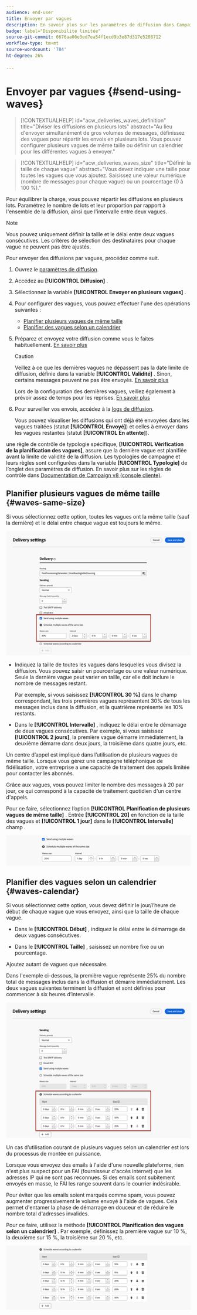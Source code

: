 ```yaml
---
audience: end-user
title: Envoyer par vagues
description: En savoir plus sur les paramètres de diffusion dans Campaign Web.
badge: label="Disponibilité limitée"
source-git-commit: 6676aa00e3ed7ea54f1ecd9b3e87d317e5208712
workflow-type: tm+mt
source-wordcount: '784'
ht-degree: 26%

---
```



# Envoyer par vagues {#send-using-waves}

>[!CONTEXTUALHELP]
>id="acw_deliveries_waves_definition"
>title="Diviser les diffusions en plusieurs lots"
>abstract="Au lieu d&#39;envoyer simultanément de gros volumes de messages, définissez des vagues pour répartir les envois en plusieurs lots. Vous pouvez configurer plusieurs vagues de même taille ou définir un calendrier pour les différentes vagues à envoyer."

>[!CONTEXTUALHELP]
>id="acw_deliveries_waves_size"
>title="Définir la taille de chaque vague"
>abstract="Vous devez indiquer une taille pour toutes les vagues que vous ajoutez. Saisissez une valeur numérique (nombre de messages pour chaque vague) ou un pourcentage (0 à 100 %)."

Pour équilibrer la charge, vous pouvez répartir les diffusions en plusieurs lots. Paramétrez le nombre de lots et leur proportion par rapport à l&#39;ensemble de la diffusion, ainsi que l&#39;intervalle entre deux vagues.

>[!NOTE]
>
>Vous pouvez uniquement définir la taille et le délai entre deux vagues consécutives. Les critères de sélection des destinataires pour chaque vague ne peuvent pas être ajustés.

Pour envoyer des diffusions par vagues, procédez comme suit.

1. Ouvrez le [paramètres de diffusion](delivery-settings.md#retries).

1. Accédez au **[!UICONTROL Diffusion]** .

1. Sélectionnez la variable **[!UICONTROL Envoyer en plusieurs vagues]** .

1. Pour configurer des vagues, vous pouvez effectuer l&#39;une des opérations suivantes :

   * [Planifier plusieurs vagues de même taille](#waves-same-size)
   * [Planifier des vagues selon un calendrier](#waves-calendar)

1. Préparez et envoyez votre diffusion comme vous le faites habituellement. [En savoir plus](../msg/gs-deliveries.md)

   >[!CAUTION]
   >
   >Veillez à ce que les dernières vagues ne dépassent pas la date limite de diffusion, définie dans la variable **[!UICONTROL Validité]** . Sinon, certains messages peuvent ne pas être envoyés. [En savoir plus](delivery-settings.md#validity)
   >
   >Lors de la configuration des dernières vagues, veillez également à prévoir assez de temps pour les reprises. [En savoir plus](delivery-settings.md#retries)

1. Pour surveiller vos envois, accédez à la [logs de diffusion](../monitor/delivery-logs.md).

   Vous pouvez visualiser les diffusions qui ont déjà été envoyées dans les vagues traitées (statut **[!UICONTROL Envoyé]**) et celles à envoyer dans les vagues restantes (statut **[!UICONTROL En attente]**).

une règle de contrôle de typologie spécifique, **[!UICONTROL Vérification de la planification des vagues]**, assure que la dernière vague est planifiée avant la limite de validité de la diffusion. Les typologies de campagne et leurs règles sont configurées dans la variable **[!UICONTROL Typologie]** de l’onglet des paramètres de diffusion. En savoir plus sur les règles de contrôle dans [Documentation de Campaign v8 (console cliente)](https://experienceleague.adobe.com/docs/campaign/automation/campaign-optimization/control-rules.html).

## Planifier plusieurs vagues de même taille {#waves-same-size}

Si vous sélectionnez cette option, toutes les vagues ont la même taille (sauf la dernière) et le délai entre chaque vague est toujours le même.

![](assets/waves-same-size.png)

* Indiquez la taille de toutes les vagues dans lesquelles vous divisez la diffusion. Vous pouvez saisir un pourcentage ou une valeur numérique. Seule la dernière vague peut varier en taille, car elle doit inclure le nombre de messages restant.

  Par exemple, si vous saisissez **[!UICONTROL 30 %]** dans le champ correspondant, les trois premières vagues représentent 30% de tous les messages inclus dans la diffusion, et la quatrième représente les 10% restants.

* Dans le **[!UICONTROL Intervalle]** , indiquez le délai entre le démarrage de deux vagues consécutives. Par exemple, si vous saisissez **[!UICONTROL 2 jours]**, la première vague démarre immédiatement, la deuxième démarre dans deux jours, la troisième dans quatre jours, etc.

Un centre d’appel est impliqué dans l’utilisation de plusieurs vagues de même taille. Lorsque vous gérez une campagne téléphonique de fidélisation, votre entreprise a une capacité de traitement des appels limitée pour contacter les abonnés.

Grâce aux vagues, vous pouvez limiter le nombre des messages à 20 par jour, ce qui correspond à la capacité de traitement quotidien d&#39;un centre d&#39;appels.

Pour ce faire, sélectionnez l’option **[!UICONTROL Planification de plusieurs vagues de même taille]** . Entrée **[!UICONTROL 20]** en fonction de la taille des vagues et **[!UICONTROL 1 jour]** dans le **[!UICONTROL Intervalle]** champ .

![](assets/waves-call-center.png)

## Planifier des vagues selon un calendrier {#waves-calendar}

Si vous sélectionnez cette option, vous devez définir le jour/l’heure de début de chaque vague que vous envoyez, ainsi que la taille de chaque vague.

* Dans le **[!UICONTROL Début]** , indiquez le délai entre le démarrage de deux vagues consécutives.

* Dans le **[!UICONTROL Taille]** , saisissez un nombre fixe ou un pourcentage.

Ajoutez autant de vagues que nécessaire.

Dans l&#39;exemple ci-dessous, la première vague représente 25% du nombre total de messages inclus dans la diffusion et démarre immédiatement. Les deux vagues suivantes terminent la diffusion et sont définies pour commencer à six heures d’intervalle.

![](assets/waves-calendar.png)

Un cas d’utilisation courant de plusieurs vagues selon un calendrier est lors du processus de montée en puissance.

Lorsque vous envoyez des emails à l&#39;aide d&#39;une nouvelle plateforme, rien n&#39;est plus suspect pour un FAI (fournisseur d&#39;accès internet) que les adresses IP qui ne sont pas reconnues. Si des emails sont subitement envoyés en masse, le FAI les range souvent dans le courrier indésirable.

Pour éviter que les emails soient marqués comme spam, vous pouvez augmenter progressivement le volume envoyé à l&#39;aide de vagues. Cela permet d&#39;entamer la phase de démarrage en douceur et de réduire le nombre total d&#39;adresses invalides.

Pour ce faire, utilisez la méthode **[!UICONTROL Planification des vagues selon un calendrier]** . Par exemple, définissez la première vague sur 10 %, la deuxième sur 15 %, la troisième sur 20 %, etc.

![](assets/waves-ramp-up.png)



